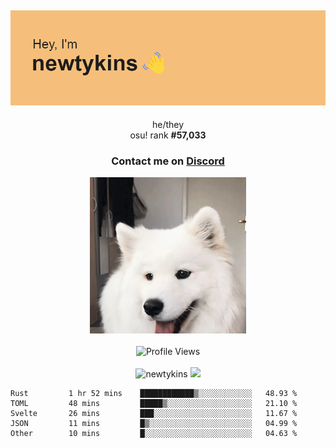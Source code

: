 <div align="center">
    <p>
        <h2>
            <img src="banner.png" alt="✨ Hey, I'm newt!">
        </h2>
        <p>
			he/they <br>
			osu! rank <strong>#<!--osu-global-rank-->57,033<!--osu-global-rank--></strong>
		</p>
		<h3>Contact me on <a href="https://discord.gg/brEhN5Y7YK">Discord</a></h3>
    </p>
    <img src="dog.gif" height="250"><br><br>
    <img src="https://komarev.com/ghpvc/?username=newtykins&style=flat-square&color=000000" alt="Profile Views">
    <br><br>
</div>

<div align="center">
	<img src="https://github-readme-stats.vercel.app/api?username=newtykins&show_icons=true&locale=en&theme=dark&hide_border=true&count_private=true&custom_title=My%20Stats&line_height=25" alt="newtykins" width="420">
    <img src="https://github-readme-streak-stats.herokuapp.com?user=newtykins&hide_border=true&date_format=M%20j%5B%2C%20Y%5D&theme=dark" width="420">
</div>

<!--START_SECTION:waka-->

```text
Rust         1 hr 52 mins    ████████████▒░░░░░░░░░░░░   48.93 %
TOML         48 mins         █████▒░░░░░░░░░░░░░░░░░░░   21.10 %
Svelte       26 mins         ███░░░░░░░░░░░░░░░░░░░░░░   11.67 %
JSON         11 mins         █▒░░░░░░░░░░░░░░░░░░░░░░░   04.99 %
Other        10 mins         █░░░░░░░░░░░░░░░░░░░░░░░░   04.63 %
```

<!--END_SECTION:waka-->

